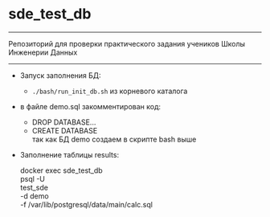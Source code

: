 # sde_test_db
<hr>
Репозиторий для проверки практического задания учеников Школы Инженерии Данных

<hr>

* Запуск заполнения БД: 
    - `./bash/run_init_db.sh` из корневого каталога

* в файле demo.sql закомментирован код:
    - DROP DATABASE...
    - CREATE DATABASE \
так как БД demo создаем в скрипте bash выше

* Заполнение таблицы results:

  docker exec sde_test_db \
  psql -U \
  test_sde \
  -d demo \
  -f /var/lib/postgresql/data/main/calc.sql
